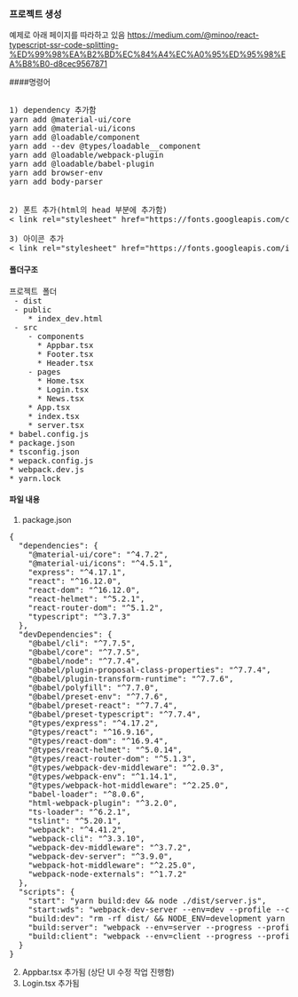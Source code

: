 ### 프로젝트 생성
예제로 아래 페이지를 따라하고 있음
https://medium.com/@minoo/react-typescript-ssr-code-splitting-%ED%99%98%EA%B2%BD%EC%84%A4%EC%A0%95%ED%95%98%EA%B8%B0-d8cec9567871

####명령어
<pre> 
1) dependency 추가함
yarn add @material-ui/core
yarn add @material-ui/icons
yarn add @loadable/component
yarn add --dev @types/loadable__component
yarn add @loadable/webpack-plugin
yarn add @loadable/babel-plugin
yarn add browser-env
yarn add body-parser


2) 폰트 추가(html의 head 부분에 추가함)
< link rel="stylesheet" href="https://fonts.googleapis.com/css?family=Roboto:300,400,500,700&display=swap" / >

3) 아이콘 추가
< link rel="stylesheet" href="https://fonts.googleapis.com/icon?family=Material+Icons" / >
</pre>

#### 폴더구조
<pre>
프로젝트 폴더
 - dist
 - public
    * index_dev.html
 - src
    - components
      * Appbar.tsx
      * Footer.tsx
      * Header.tsx
    - pages
      * Home.tsx
      * Login.tsx
      * News.tsx
    * App.tsx
    * index.tsx
    * server.tsx
* babel.config.js
* package.json
* tsconfig.json
* wepack.config.js
* webpack.dev.js
* yarn.lock
</pre>


#### 파일 내용

1. package.json 
<pre>
{
  "dependencies": {
    "@material-ui/core": "^4.7.2",
    "@material-ui/icons": "^4.5.1",
    "express": "^4.17.1",
    "react": "^16.12.0",
    "react-dom": "^16.12.0",
    "react-helmet": "^5.2.1",
    "react-router-dom": "^5.1.2",
    "typescript": "^3.7.3"
  },
  "devDependencies": {
    "@babel/cli": "^7.7.5",
    "@babel/core": "^7.7.5",
    "@babel/node": "^7.7.4",
    "@babel/plugin-proposal-class-properties": "^7.7.4",
    "@babel/plugin-transform-runtime": "^7.7.6",
    "@babel/polyfill": "^7.7.0",
    "@babel/preset-env": "^7.7.6",
    "@babel/preset-react": "^7.7.4",
    "@babel/preset-typescript": "^7.7.4",
    "@types/express": "^4.17.2",
    "@types/react": "^16.9.16",
    "@types/react-dom": "^16.9.4",
    "@types/react-helmet": "^5.0.14",
    "@types/react-router-dom": "^5.1.3",
    "@types/webpack-dev-middleware": "^2.0.3",
    "@types/webpack-env": "^1.14.1",
    "@types/webpack-hot-middleware": "^2.25.0",
    "babel-loader": "^8.0.6",
    "html-webpack-plugin": "^3.2.0",
    "ts-loader": "^6.2.1",
    "tslint": "^5.20.1",
    "webpack": "^4.41.2",
    "webpack-cli": "^3.3.10",
    "webpack-dev-middleware": "^3.7.2",
    "webpack-dev-server": "^3.9.0",
    "webpack-hot-middleware": "^2.25.0",
    "webpack-node-externals": "^1.7.2"
  },
  "scripts": {
    "start": "yarn build:dev && node ./dist/server.js",
    "start:wds": "webpack-dev-server --env=dev --profile --colors",
    "build:dev": "rm -rf dist/ && NODE_ENV=development yarn build:client && NODE_ENV=development yarn build:server",
    "build:server": "webpack --env=server --progress --profile --colors",
    "build:client": "webpack --env=client --progress --profile --colors"
  }
}
</pre>
2. Appbar.tsx 추가됨 (상단 UI 수정 작업 진행함)
3. Login.tsx 추가됨